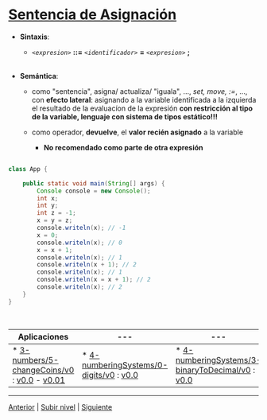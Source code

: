 # [Sentencia de Asignación](../u4assignmentStatement/README.md)

* **Sintaxis**:

	+ *`<expresion>`* **::=** *`<identificador>`* **=** *`<expresion>`* **;**
<br><br>
* **Semántica**:

	+ como "sentencia", asigna/ actualiza/ "iguala", …​, *set, move, :=*, …​, con **efecto lateral**: asignando a la variable identificada a la izquierda el resultado de la evaluacíon de la expresión **con restricción al tipo de la variable, lenguaje con sistema de tipos estático!!!**
	+ como operador, **devuelve**, el **valor recién asignado** a la variable

		- **No recomendado como parte de otra expresión**


```java

class App {

    public static void main(String[] args) {
        Console console = new Console();
        int x;
        int y;
        int z = -1;
        x = y = z;
        console.writeln(x); // -1
        x = 0;
        console.writeln(x); // 0
        x = x + 1;
        console.writeln(x); // 1
        console.writeln(x + 1); // 2
        console.writeln(x); // 1
        console.writeln(x = x + 1); // 2
        console.writeln(x); // 2
    }
}
```
<br>

| **Aplicaciones** |--- | --- | 
| --- | --- | --- | 
| * [3-numbers/5-changeCoins/v0](https://github.com/USantaTecla-0-domains/0-simpleDomains/blob/master/docs/3-numbers.md#5-changecoinsv0) : [v0.0](https://github.com/USantaTecla-tech-java/src/blob/main/src/main/java/es/usantatecla/a3_numbers/a5_changeCoins/v0_0/App.java) - [v0.01](https://github.com/USantaTecla-tech-java/src/blob/main/src/main/java/es/usantatecla/a3_numbers/a5_changeCoins/v0_01/App.java) | * [4-numberingSystems/0-digits/v0](https://github.com/USantaTecla-0-domains/0-simpleDomains/blob/master/docs/4-numberingSystems.md#0-digitsv0) : [v0.0](https://github.com/USantaTecla-tech-java/src/blob/main/src/main/java/es/usantatecla/a4_numberingSystems/a0_digits/v0_0/App.java) | * [4-numberingSystems/3-binaryToDecimal/v0](https://github.com/USantaTecla-0-domains/0-simpleDomains/blob/master/docs/4-numberingSystems.md#3-binaryToDecimalv0) : [v0.0](https://github.com/USantaTecla-tech-java/src/blob/main/src/main/java/es/usantatecla/a4_numberingSystems/a3_binaryToDecimal/v0_0/App.java) | 




---

[Anterior](../u3variableDeclaration/README.md) | [Subir nivel](../README.md) | [Siguiente](../u5constantDeclaration/README.md)
